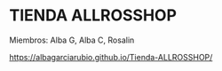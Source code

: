 # TIENDA ALLROSSHOP

Miembros: Alba G, Alba C, Rosalin

https://albagarciarubio.github.io/Tienda-ALLROSSHOP/

